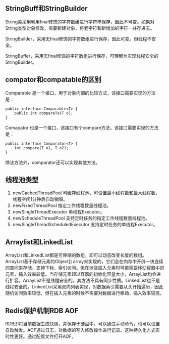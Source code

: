 ## StringBuff和StringBuilder 

 String类采用利用final修饰的字符数组进行字符串保存，因此不可变。如果对String类型对象修改，需要新建对象，将老字符和新增加的字符一并存进去。 

 StringBuilder，采用无final修饰的字符数组进行保存，因此可变。但线程不安全。 

 StringBuffer，采用无final修饰的字符数组进行保存，可理解为实现线程安全的StringBuilder。 

##  compator和compatable的区别 

 Comparable 是一个接口，用于对象内部的比较方式，该接口需要实现的方法是： 

```
public interface Comparable<T> {
    public int compareTo(T o);
}
```

 Comapator 也是一个接口，该接口有个compare方法，该接口需要实现的方法是： 

```
public interface Comparator<T> {
    int compare(T o1, T o2);
}
```

 除该方法外，comparator还可以实现其他方法。 

##  线程池类型 

1.  newCachedThreadPool 可缓存线程池，可设置最小线程数和最大线程数，线程空闲1分钟后自动销毁。 
2.  newFixedThreadPool 指定工作线程数量线程池。 
3.  newSingleThreadExecutor 单线程Executor。 
4.  newScheduleThreadPool 支持定时任务的指定工作线程数量线程池。 
5.  newSingleThreadScheduledExecutor 支持定时任务的单线程Executor。 

##  Arraylist和LinkedList 

 ArrayList和LinkedList都是可伸缩的数组，即可以动态改变长度的数组。ArrayList基于存储元素的Object[] array来实现的，它们会在内存中开辟一块连续的空间来存储，支持下标、索引访问。但在涉及插入元素时可能需要移动容器中的元素，插入效率较低。当存储元素超过容器的初始化容量大小，ArrayList均会进行扩容。ArrayList不是线程安全的，其方法不具有同步性质。LinkedList也不是线程安全的。LinkedList采用双向列表实现，对数据索引需要从头开始遍历，因此随机访问效率较低，但在插入元素的时候不需要对数据进行移动，插入效率较高。 

##  Redis保护机制RDB AOF 

 RDB即将当前数据生成快照，并保存于硬盘中。可以通过手动命令，也可以设置自动触发。AOF通过日志，对数据的写入修改操作进行记录。这种持久化方式实时性更好。通过配置文件打开AOF。